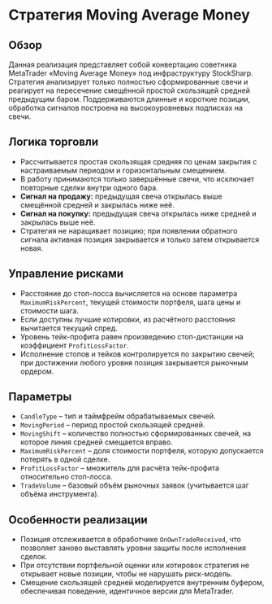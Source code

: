 # Стратегия Moving Average Money

## Обзор
Данная реализация представляет собой конвертацию советника MetaTrader «Moving Average Money» под инфраструктуру StockSharp. Стратегия анализирует только полностью сформированные свечи и реагирует на пересечение смещённой простой скользящей средней предыдущим баром. Поддерживаются длинные и короткие позиции, обработка сигналов построена на высокоуровневых подписках на свечи.

## Логика торговли
- Рассчитывается простая скользящая средняя по ценам закрытия с настраиваемым периодом и горизонтальным смещением.
- В работу принимаются только завершённые свечи, что исключает повторные сделки внутри одного бара.
- **Сигнал на продажу:** предыдущая свеча открылась выше смещённой средней и закрылась ниже неё.
- **Сигнал на покупку:** предыдущая свеча открылась ниже средней и закрылась выше неё.
- Стратегия не наращивает позицию; при появлении обратного сигнала активная позиция закрывается и только затем открывается новая.

## Управление рисками
- Расстояние до стоп-лосса вычисляется на основе параметра `MaximumRiskPercent`, текущей стоимости портфеля, шага цены и стоимости шага.
- Если доступны лучшие котировки, из расчётного расстояния вычитается текущий спред.
- Уровень тейк-профита равен произведению стоп-дистанции на коэффициент `ProfitLossFactor`.
- Исполнение стопов и тейков контролируется по закрытию свечей; при достижении любого уровня позиция закрывается рыночным ордером.

## Параметры
- `CandleType` – тип и таймфрейм обрабатываемых свечей.
- `MovingPeriod` – период простой скользящей средней.
- `MovingShift` – количество полностью сформированных свечей, на которое линия средней смещается вправо.
- `MaximumRiskPercent` – доля стоимости портфеля, которую допускается потерять в одной сделке.
- `ProfitLossFactor` – множитель для расчёта тейк-профита относительно стоп-лосса.
- `TradeVolume` – базовый объём рыночных заявок (учитывается шаг объёма инструмента).

## Особенности реализации
- Позиция отслеживается в обработчике `OnOwnTradeReceived`, что позволяет заново выставлять уровни защиты после исполнения сделок.
- При отсутствии портфельной оценки или котировок стратегия не открывает новые позиции, чтобы не нарушать риск-модель.
- Смещение скользящей средней моделируется внутренним буфером, обеспечивая поведение, идентичное версии для MetaTrader.
